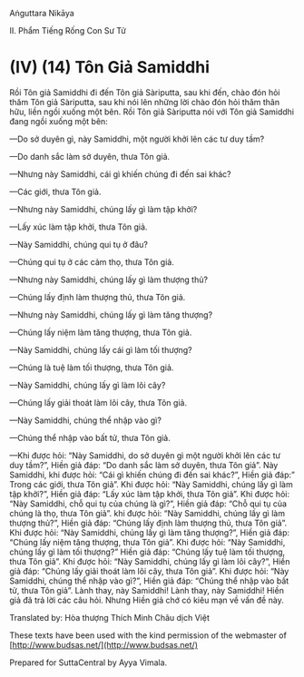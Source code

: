  

Aṅguttara Nikāya

II. Phẩm Tiếng Rống Con Sư Tử

# (IV) (14) Tôn Giả Samiddhi

Rồi Tôn giả Samiddhi đi đến Tôn giả Sàriputta, sau khi đến, chào đón hỏi thăm Tôn giả Sàriputta, sau khi nói lên những lời chào đón hỏi thăm thân hữu, liền ngồi xuống một bên. Rồi Tôn giả Sàriputta nói với Tôn giả Samiddhi đang ngồi xuống một bên:

—Do sở duyên gì, này Samiddhi, một người khởi lên các tư duy tầm?

—Do danh sắc làm sở duyên, thưa Tôn giả.

—Nhưng này Samiddhi, cái gì khiến chúng đi đến sai khác?

—Các giới, thưa Tôn giả.

—Nhưng này Samiddhi, chúng lấy gì làm tập khởi?

—Lấy xúc làm tập khởi, thưa Tôn giả.

—Này Samiddhi, chúng qui tụ ở đâu?

—Chúng qui tụ ở các cảm thọ, thưa Tôn giả.

—Nhưng này Samiddhi, chúng lấy gì làm thượng thủ?

—Chúng lấy định làm thượng thủ, thưa Tôn giả.

—Nhưng này Samiddhi, chúng lấy gì làm tăng thượng?

—Chúng lấy niệm làm tăng thượng, thưa Tôn giả.

—Này Samiddhi, chúng lấy cái gì làm tối thượng?

—Chúng là tuệ làm tối thượng, thưa Tôn giả.

—Này Samiddhi, chúng lấy gì làm lõi cây?

—Chúng lấy giải thoát làm lõi cây, thưa Tôn giả.

—Này Samiddhi, chúng thể nhập vào gì?

—Chúng thể nhập vào bất tử, thưa Tôn giả.

—Khi được hỏi: “Này Samiddhi, do sở duyên gì một người khởi lên các tư duy tầm?”, Hiền giả đáp: “Do danh sắc làm sở duyên, thưa Tôn giả”. Này Samiddhi, khi được hỏi: “Cái gì khiến chúng đi đến sai khác?”, Hiền giả đáp:” Trong các giới, thưa Tôn giả”. Khi được hỏi: “Này Samiddhi, chúng lấy gì làm tập khởi?”, Hiền giả đáp: “Lấy xúc làm tập khởi, thưa Tôn giả”. Khi được hỏi: “Này Samiddhi, chỗ qui tụ của chúng là gì?”, Hiền giả đáp: “Chỗ qui tụ của chúng là thọ, thưa Tôn giả”. khi được hỏi: “Này Samiddhi, chúng lấy gì làm thượng thủ?”, Hiền giả đáp: “Chúng lấy định làm thượng thủ, thưa Tôn giả”. Khi được hỏi: “Này Samiddhi, chúng lấy gì làm tăng thượng?”, Hiền giả đáp: “Chúng lấy niệm tăng thượng, thưa Tôn giả”. Khi được hỏi: “Này Samiddhi, chúng lấy gì làm tối thượng?” Hiền giả đáp: “Chúng lấy tuệ làm tối thượng, thưa Tôn giả”. Khi được hỏi: “Này Samiddhi, chúng lấy gì làm lõi cây?”, Hiền giả đáp: “Chúng lấy giải thoát làm lõi cây, thưa Tôn giả”. Khi được hỏi: “Này Samiddhi, chúng thể nhập vào gì?”, Hiền giả đáp: “Chúng thể nhập vào bất tử, thưa Tôn giả”. Lành thay, này Samiddhi! Lành thay, này Samiddhi! Hiền giả đã trả lời các câu hỏi. Nhưng Hiền giả chớ có kiêu mạn về vấn đề này.

Translated by: Hòa thượng Thích Minh Châu dịch Việt

These texts have been used with the kind permission of the webmaster of [http://www.budsas.net/](http://www.budsas.net/)

Prepared for SuttaCentral by Ayya Vimala.